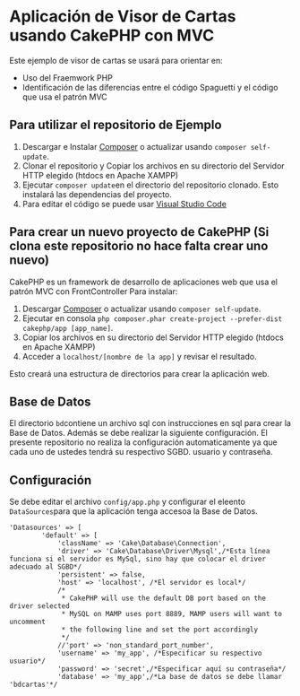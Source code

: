 
# Aplicación de Visor de Cartas usando CakePHP con MVC
Este ejemplo de visor de cartas se usará para orientar en:

* Uso del Fraemwork PHP
* Identificación de las diferencias entre el código Spaguetti y el código que usa el patrón MVC

## Para utilizar el repositorio de Ejemplo
1. Descargar e Instalar [Composer](https://getcomposer.org/doc/00-intro.md) o actualizar usando `composer self-update`. 
2. Clonar el repositorio y Copiar los archivos en su directorio del Servidor HTTP elegido (htdocs en Apache XAMPP)
3. Ejecutar `composer update`en el directorio del repositorio clonado. Esto instalará las dependencias del proyecto.
4. Para editar el código se puede usar [Visual Studio  Code](https://code.visualstudio.com/)

## Para crear un nuevo proyecto de CakePHP (Si clona este repositorio no hace falta crear uno nuevo)
CakePHP es un framework de desarrollo de aplicaciones web que usa el patrón MVC con FrontController
Para instalar:
1. Descargar [Composer](https://getcomposer.org/doc/00-intro.md) o actualizar usando `composer self-update`.
2. Ejecutar en consola `php composer.phar create-project --prefer-dist cakephp/app [app_name]`. 
3. Copiar los archivos en su directorio del Servidor HTTP elegido (htdocs en Apache XAMPP)
4. Acceder a `localhost/[nombre de la app]` y revisar el resultado.

Esto creará una estructura de directorios para crear la aplicación web.

## Base de Datos 
El directorio `bd`contiene un archivo sql con instrucciones en sql para crear la Base de Datos.
Además se debe realizar la siguiente configuración. El presente repositorio no realiza la configuración automaticamente ya que cada uno de ustedes tendrá su respectivo SGBD. usuario y contraseña.

## Configuración

Se debe editar el archivo `config/app.php` y configurar el eleento `DataSources`para que la aplicación tenga accesoa la Base de Datos.

```
'Datasources' => [
        'default' => [
            'className' => 'Cake\Database\Connection',
            'driver' => 'Cake\Database\Driver\Mysql',/*Esta línea funciona si el servidor es MySql, sino hay que colocar el driver adecuado al SGBD*/
            'persistent' => false,
            'host' => 'localhost', /*El servidor es local*/
            /*
             * CakePHP will use the default DB port based on the driver selected
             * MySQL on MAMP uses port 8889, MAMP users will want to uncomment
             * the following line and set the port accordingly
             */
            //'port' => 'non_standard_port_number',
            'username' => 'my_app', /*Especificar su respectivo usuario*/
            'password' => 'secret',/*Especificar aquí su contraseña*/
            'database' => 'my_app',/*La base de datos se debe llamar 'bdcartas'*/
```
